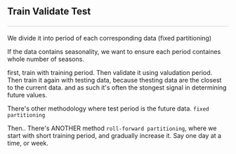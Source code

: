 <style>hr{opacity: 20%; height: 1px!important; margin-bottom:0px!important</style>


## Train Validate Test <hr>
We divide it into period of each corresponding data (fixed partitioning)

If the data contains seasonality, we want to ensure each period containes whole number of seasons.

first, train with training period. Then validate it using valudation period. Then train it again with testing data, because thesting data are the closest to the current data. and as such it's often the stongest signal in determining future values. 

There's other methodology where test period is the future data. `fixed partitioning` 

Then.. There's ANOTHER method `roll-forward partitioning`, where we start with short training period, and gradually increase it. Say one day at a time, or week. 

